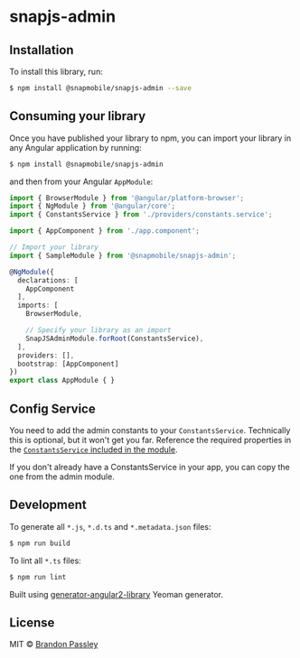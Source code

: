# snapjs-admin

## Installation

To install this library, run:

```bash
$ npm install @snapmobile/snapjs-admin --save
```

## Consuming your library

Once you have published your library to npm, you can import your library in any Angular application by running:

```bash
$ npm install @snapmobile/snapjs-admin
```

and then from your Angular `AppModule`:

```typescript
import { BrowserModule } from '@angular/platform-browser';
import { NgModule } from '@angular/core';
import { ConstantsService } from './providers/constants.service';

import { AppComponent } from './app.component';

// Import your library
import { SampleModule } from '@snapmobile/snapjs-admin';

@NgModule({
  declarations: [
    AppComponent
  ],
  imports: [
    BrowserModule,

    // Specify your library as an import
    SnapJSAdminModule.forRoot(ConstantsService),
  ],
  providers: [],
  bootstrap: [AppComponent]
})
export class AppModule { }
```

## Config Service

You need to add the admin constants to your `ConstantsService`. Technically this is optional, but it won't get you far. Reference the required properties in the [`ConstantsService` included in the module](https://github.com/SnapMobileIO/SnapJS-Admin/blob/master/src/admin/constants.service.ts).

If you don't already have a ConstantsService in your app, you can copy the one from the admin module. 

## Development

To generate all `*.js`, `*.d.ts` and `*.metadata.json` files:

```bash
$ npm run build
```

To lint all `*.ts` files:

```bash
$ npm run lint
```

Built using [generator-angular2-library](https://github.com/jvandemo/generator-angular2-library) Yeoman generator.

## License

MIT © [Brandon Passley](mailto:brandon@snapmobile.io)
